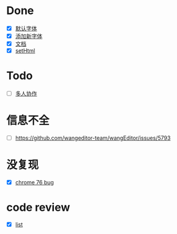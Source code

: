 # Done
- [x] [默认字体](https://github.com/wangeditor-team/wangEditor/issues/5796)
- [x] [添加新字体](https://github.com/wangeditor-team/wangEditor/issues/5797)
- [x] [文档](https://github.com/wangeditor-team/wangEditor/issues/5794)
- [x] [setHtml](https://github.com/wangeditor-team/wangEditor/issues/5771)
# Todo
- [ ] [多人协作](https://github.com/wangeditor-team/wangEditor/issues/5775)

# 信息不全
- [ ] https://github.com/wangeditor-team/wangEditor/issues/5793
# 没复现
- [x] [chrome 76 bug]([https://github.com/wangeditor-team/wangEditor/issues/5762](https://github.com/wangeditor-team/wangEditor/issues/5762))

# code review
- [x] [list](https://github.com/wangeditor-team/wangEditor/pull/5798/files#submit-review)

